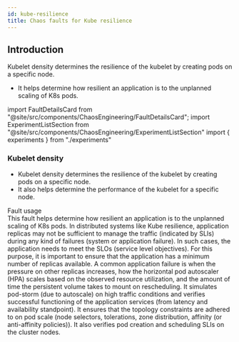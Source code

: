 ```yaml
---
id: kube-resilience
title: Chaos faults for Kube resilience
---
```


## Introduction

Kubelet density determines the resilience of the kubelet by creating pods on a specific node.

- It helps determine how resilient an application is to the unplanned scaling of K8s pods.

<!-- Import statement for Custom Components -->

import FaultDetailsCard from "@site/src/components/ChaosEngineering/FaultDetailsCard";
import ExperimentListSection from "@site/src/components/ChaosEngineering/ExperimentListSection"
import { experiments } from "./experiments"

<!-- Heading Description -->

<!-- Experiment List and Search Bar (every experiment added below, need to be added in this file also) -->

<ExperimentListSection experiments={experiments} />

<!-- Code for Fault Card starts from here -->

<FaultDetailsCard category="kube-resilience">

<!-- please specify category in above tag to generate correct experiment icons and links by itself, if links are broken please contact @Sahil, that's me -->

### Kubelet density

<!-- Need above heading in markdown ### for it to populate right navigation bar and generate links -->

- Kubelet density determines the resilience of the kubelet by creating pods on a specific node.
- It also helps determine the performance of the kubelet for a specific node.

<!-- <accordion color='green'/> has same usage as details but green in color -->

<accordion color="green">
<summary>Fault usage</summary>
This fault helps determine how resilient an application is to the unplanned scaling of K8s pods.
In distributed systems like Kube resilience, application replicas may not be sufficient to manage the traffic (indicated by SLIs) during any kind of failures (system or application failure). In such cases, the application needs to meet the SLOs (service level objectives). For this purpose, it is important to ensure that the application has a minimum number of replicas available. 
A common application failure is when the pressure on other replicas increases, how the horizontal pod autoscaler (HPA) scales based on the observed resource utilization, and the amount of time the persistent volume takes to mount on rescheduling.
It simulates pod-storm (due to autoscale) on high traffic conditions and verifies successful functioning of the application services (from latency and availability standpoint).
It ensures that the topology constraints are adhered to on pod scale (node selectors, tolerations, zone distribution, affinity (or anti-affinity policies)). 
It also verifies pod creation and scheduling SLIs on the cluster nodes.
</accordion>

</FaultDetailsCard>

<!-- Code for Fault Card ends here -->
